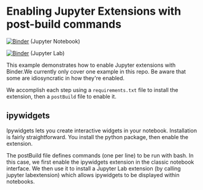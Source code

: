 # Enabling Jupyter Extensions with post-build commands

[![Binder](https://mybinder.org/badge_logo.svg)](https://beta.mybinder.org/v2/gh/larsbuntemeyer/jupyter-lab/master?filepath=index.ipynb) (Jupyter Notebook)

[![Binder](https://mybinder.org/badge_logo.svg)](https://beta.mybinder.org/v2/gh/larsbuntemeyer/jupyter-lab/master?urlpath=lab) (Jupyter Lab)


This example demonstrates how to enable Jupyter extensions with Binder.We currently only cover one example
in this repo. Be aware that some are idiosyncratic in how they're enabled.

We accomplish each step using a `requirements.txt` file to install the extension,
then a `postBuild` file to enable it.

## ipywidgets

Ipywidgets lets you create interactive widgets in your notebook.
Installation is fairly straightforward. You install the python package,
then enable the extension.

The postBuild file defines commands (one per line) to be run with bash.
In this case, we first enable the ipywidgets extension in the classic notebook interface. We then use it to install a Jupyter Lab extension
(by calling jupyter labextension) which allows ipywidgets
to be displayed within notebooks.
